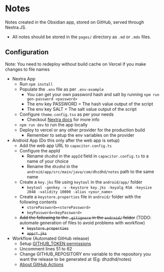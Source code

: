 # Notes

Notes created in the Obsidian app, stored on GitHub, served through Nextra.JS.

- All notes should be stored in the `pages/` directory as `.md` or `.mdx` files.

## Configuration

Note: You need to redeploy without build cache on Vercel if you make changes to file names

- Nextra App
  - Run `npm install`
  - Populate the `.env` file as per `.env-example`
    - You can get your own password hash and salt by running `npm run gen-password <password>`
    - The env key PASSWORD = The hash value output of the script
    - The env key SALT = The salt value output of the script
  - Configure `theme.config.tsx` as per your needs
    - Checkout [Nextra docs](https://nextra.site/docs/docs-theme/start) for more info
  - `npm run dev` to run the app locally
  - Deploy to vercel or any other provider for the production build
    - Remember to setup the env variables on the provider
- Android App (Do this only after the web app is setup)
  - Add the web app URL to `capacitor.config.ts`
  - Configure the appId
    - Rename `dhzdhd` in the `appId` field in `capacitor.config.ts` to a name of your choice
    - Rename the `dhzdhd` in the `android/app/src/main/java/com/dhzdhd/notes` path to the same name
  - Create a `key.jks` file using `keytool` in the `android/app/` folder
    - `keytool -genkey -v -keystore key.jks -keyalg RSA -keysize 2048 -validity 10000 -alias <your_name>`
  - Create a `keystore.properties` file in `android/` folder with the following contents
    - `storePassword=<storePassword>`
    - `keyPassword=<keyPassword>`
  - ~~Add the following to the `.gitignore` in the `android/` folder~~ (TODO: automate generation of files to avoid problems with workflow)
    - ~~`keystore.properties`~~
    - ~~`app/*.jks`~~
- Workflow (Automated GitHub release)
  - Setup [GITHUB_TOKEN permissions](https://github.com/softprops/action-gh-release#permissions)
  - Uncomment lines 51 to 62
  - Change GITHUB_REPOSITORY env variable to the repository you want the release to be generated at (Eg: dhzdhd/notes)
  - [About GitHub Actions](https://github.com/features/actions)

